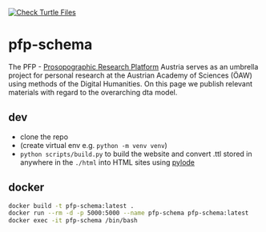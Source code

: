 [![Check Turtle Files](https://github.com/acdh-oeaw/pfp-schema/actions/workflows/check_ttls.yml/badge.svg)](https://github.com/acdh-oeaw/pfp-schema/actions/workflows/check_ttls.yml)

# pfp-schema
The PFP - [Prosopographic Research Platform](https://www.oeaw.ac.at/acdh/research/dh-research-infrastructure/activities/modelling-humanities-data/pfp-prosopographical-research-platform-austria) Austria serves as an umbrella project for personal research at the Austrian Academy of Sciences (ÖAW) using methods of the Digital Humanities. On this page we publish relevant materials with regard to the overarching dta model. 


## dev

* clone the repo
* (create virtual env e.g. `python -m venv venv`)
* `python scripts/build.py` to build the website and convert .ttl stored in anywhere in the `./html` into HTML sites using [pylode](https://github.com/rdflib/pyLODE)


## docker

```bash
docker build -t pfp-schema:latest .
docker run --rm -d -p 5000:5000 --name pfp-schema pfp-schema:latest
docker exec -it pfp-schema /bin/bash
```
